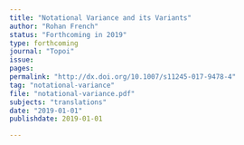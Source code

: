 ```yaml
---
title: "Notational Variance and its Variants"
author: "Rohan French"
status: "Forthcoming in 2019"
type: forthcoming
journal: "Topoi"
issue:
pages:
permalink: "http://dx.doi.org/10.1007/s11245-017-9478-4" 
tag: "notational-variance"
file: "notational-variance.pdf"
subjects: "translations"
date: "2019-01-01"
publishdate: 2019-01-01

---
```



